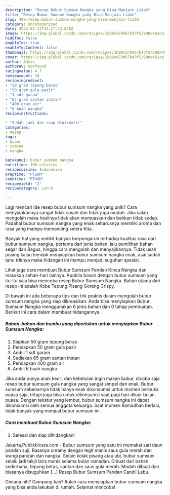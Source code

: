 ```yaml
---
description: "Resep Bubur Sumsum Nangka yang Bisa Manjain Lidah"
title: "Resep Bubur Sumsum Nangka yang Bisa Manjain Lidah"
slug: 499-resep-bubur-sumsum-nangka-yang-bisa-manjain-lidah
category: Uncategorized
date: 2022-03-12T22:17:43.840Z
image: https://img-global.cpcdn.com/recipes/1b98cd79d67b43f5/680x482cq70/bubur-sumsum-nangka-foto-resep-utama.jpg
hideToc: false
enableToc: true
enableTocContent: false
thumbnail: https://img-global.cpcdn.com/recipes/1b98cd79d67b43f5/680x482cq70/bubur-sumsum-nangka-foto-resep-utama.jpg
cover: https://img-global.cpcdn.com/recipes/1b98cd79d67b43f5/680x482cq70/bubur-sumsum-nangka-foto-resep-utama.jpg
author: Admin
authorAv: notfound
ratingvalue: 4.7
reviewcount: 10
recipeingredient:
- "50 gram tepung beras"
- "50 gram gula pasir"
- "1 sdt garam"
- "65 gram santan instan"
- "400 gram air"
- "6 buah nangka"
recipeinstructions:

- "Sudah jadi dan siap dinikmati!"
categories:
- Resep
tags:
- bubur
- sumsum
- nangka

katakunci: bubur sumsum nangka 
nutrition: 108 calories
recipecuisine: Indonesian
preptime: "PT26M"
cooktime: "PT49M"
recipeyield: "2"
recipecategory: Lunch

---
```





Lagi mencari ide resep bubur sumsum nangka yang unik? Cara menyiapkannya sangat tidak susah dan tidak juga mudah. Jika salah mengolah maka hasilnya tidak akan memuaskan dan bahkan tidak sedap. Padahal bubur sumsum nangka yang enak seharusnya memiliki aroma dan rasa yang mampu memancing selera Kita.





Banyak hal yang sedikit banyak berpengaruh terhadap kualitas rasa dari bubur sumsum nangka, pertama dari jenis bahan, lalu pemilihan bahan segar dan Bagus, hingga cara mengolah dan menyajikannya. Tidak usah pusing kalau hendak menyiapkan bubur sumsum nangka enak,      asal sudah tahu triknya maka hidangan ini mampu menjadi suguhan spesial.














Lihat juga cara membuat Bubur Sumsum Pandan Kinca Nangka dan masakan sehari-hari lainnya. Apabila bosan dengan bubur sumsum yang itu-itu saja bisa mencoba resep Bubur Sumsum Nangka. Bahan utama dari resep ini adalah Kobe Tepung Pisang Goreng Crispy.






Di bawah ini ada beberapa tips dan trik praktis dalam mengolah bubur sumsum nangka yang siap dikreasikan. Anda bisa menyiapkan Bubur Sumsum Nangka menggunakan 6 jenis bahan dan 0 tahap pembuatan. Berikut ini cara dalam membuat hidangannya.

<!--inarticleads1-->

##### Bahan-bahan dan bumbu yang diperlukan untuk menyiapkan Bubur Sumsum Nangka:

1. Siapkan 50 gram tepung beras
1. Persiapkan 50 gram gula pasir
1. Ambil 1 sdt garam
1. Sediakan 65 gram santan instan
1. Persiapkan 400 gram air
1. Ambil 6 buah nangka


Jika anda punya anak kecil, dan kebetulan ingin makan bubur, dicoba saja resep bubur sumsum gula nangka yang sangat simpel dan enak. Bubur sumsum sebenarnya tidak hanya enak dikonsumsi untuk momen berbuka puasa saja, tetapi juga bisa untuk dikonsumsi saat pagi hari diluar bulan puasa. Dengan tekstur yang lembut, bubur sumsum nangka ini dapat dikonsumsi oleh semua anggota keluarga. Saat momen Ramadhan berlalu, tidak banyak yang menjual bubur sumsum ini. 

<!--inarticleads2-->

##### Cara membuat Bubur Sumsum Nangka:


1. Selesai dan siap dihidangkan!

Jakarta,Publikbicara.com - Bubur sumsum yang satu ini memakai sari daun pandan suji. Rasanya creamy dengan legit manis saus gula merah dan wangi pandan dan nangka. Selain kolak pisang atau ubi, bubur sumsum selalu jadi takjil laris manis selama bulan ramadan. Dibuat dari bahan sederhana, tepung beras, santan dan saus gula merah. Mudah dibuat dan biasanya disuguhkan […] Resep Bubur Sumsum Pandan Candil Labu. 

Gimana nih? Gampang kan? Itulah cara menyiapkan bubur sumsum nangka yang bisa anda lakukan di rumah. Selamat mencoba!
